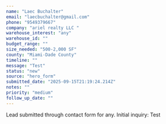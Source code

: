 ```yaml
---
name: "Laec Buchalter"
email: "laecbuchalter@gmail.com"
phone: "9549379667"
company: "ariel realty LLC "
warehouse_interest: "any"
warehouse_id: ""
budget_range: ""
size_needed: "500-2,000 SF"
county: "Miami-Dade County"
timeline: ""
message: "Test"
status: "new"
source: "hero_form"
submitted_date: "2025-09-15T21:19:24.214Z"
notes: ""
priority: "medium"
follow_up_date: ""
---
```


Lead submitted through contact form for any.
Initial inquiry: Test
